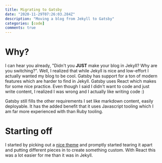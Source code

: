 ```yaml
---
title: Migrating to Gatsby
date: "2020-11-29T07:26:03.284Z"
description: "Moving a blog from Jekyll to Gatsby"
categories: [code]
comments: true
---
```


# Why?

I can hear you already, "Didn't you **JUST** make your blog in Jekyll? Why are you switching?". Well, I realized that while Jekyll is nice and low-effort I actually wanted my blog to be cool. Gatsby has support for a ton of modern features which are harder to find in Jekyll. Gatsby uses React which makes for some nice practice. Even though I said I didn't want to code and just write content, I realized I was wrong and I actually like writing code :)

Gatsby still fills the other requirements I set like markdown content, easily deployable. It has the added benefit that it uses Javascript tooling which I am far more experienced with than Ruby tooling.

# Starting off

I started by picking out a [nice theme](https://www.gatsbyjs.com/starters/renyuanz/leonids) and promptly started tearing it apart and putting different pieces in to create something custom. With React this was a lot easier for me than it was in Jekyll.
